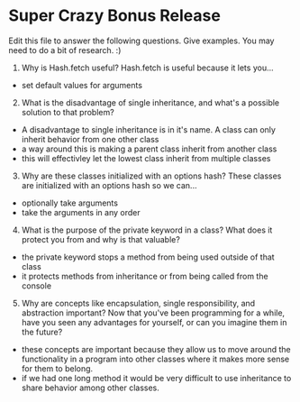 # Super Crazy Bonus Release

Edit this file to answer the following questions. Give examples. You may need to do a bit of research. :)

1. Why is Hash.fetch useful?
Hash.fetch is useful because it lets you...
* set default values for arguments

2. What is the disadvantage of single inheritance, and what's a possible solution to that problem?
* A disadvantage to single inheritance is in it's name. A class can only inherit behavior from one other class
* a way around this is making a parent class inherit from another class
* this will effectivley let the lowest class inherit from multiple classes

3. Why are these classes initialized with an options hash?
These classes are initialized with an options hash so we can...
* optionally take arguments
* take the arguments in any order

4. What is the purpose of the private keyword in a class? What does it protect you from and why is that valuable?
* the private keyword stops a method from being used outside of that class
* it protects methods from inheritance or from being called from the console

5. Why are concepts like encapsulation, single responsibility, and abstraction important? Now that you've been programming for a while, have you seen any advantages for yourself, or can you imagine them in the future?
* these concepts are important because they allow us to move around the functionality in a program into other classes where it makes more sense for them to belong. 
* if we had one long method it would be very difficult to use inheritance to share behavior among other classes.

